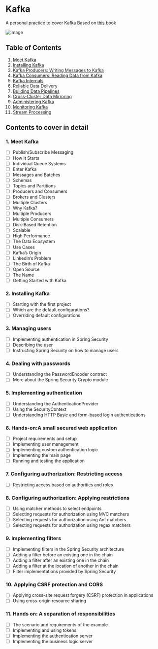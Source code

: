 # Kafka
A personal practice to cover Kafka  Based on [this](https://www.amazon.com/Kafka-Definitive-Real-Time-Stream-Processing/dp/1491936169) book

![image](https://www.amazon.fr/Kafka-Definitive-Real-Time-Stream-Processing/dp/1491936169)

## Table of Contents
1. [Meet Kafka](#meet_kafka)
2. [Installing Kafka](#hello_spring_scurity)
3. [Kafka Producers: Writing Messages to Kafka](#managing_users)
4. [Kafka Consumers: Reading Data from Kafka](#dealing_with_passwords)
5. [Kafka Internals](#implementing_authentication)
6. [Reliable Data Delivery](#secured_web)
7. [Building Data Pipelines](#config_authorization)
8. [Cross-Cluster Data Mirroring](#config_authorization_applying)
9. [Administering Kafka](#filters)
10. [Monitoring Kafka](#CSRF_CORS)
11. [Stream Processing](#separation)


## Contents to cover in detail
### 1. Meet Kafka <a name="meet_kafka"></a>
- [ ] Publish/Subscribe Messaging
- [ ] How It Starts
- [ ] Individual Queue Systems
- [ ] Enter Kafka
- [ ] Messages and Batches
- [ ] Schemas
- [ ] Topics and Partitions
- [ ] Producers and Consumers
- [ ] Brokers and Clusters
- [ ] Multiple Clusters
- [ ] Why Kafka?
- [ ] Multiple Producers
- [ ] Multiple Consumers
- [ ] Disk-Based Retention
- [ ] Scalable
- [ ] High Performance
- [ ] The Data Ecosystem
- [ ] Use Cases
- [ ] Kafka’s Origin
- [ ] LinkedIn’s Problem
- [ ] The Birth of Kafka
- [ ] Open Source
- [ ] The Name
- [ ] Getting Started with Kafka
### 2. Installing Kafka <a name="hello_spring_scurity"></a>
- [ ] Starting with the first project
- [ ] Which are the default configurations?
- [ ] Overriding default configurations
### 3. Managing users  <a name="managing_users"></a>
- [ ] Implementing authentication in Spring Security
- [ ] Describing the user
- [ ] Instructing Spring Security on how to manage users
### 4. Dealing with passwords  <a name="dealing_with_passwords"></a>
- [ ] Understanding the PasswordEncoder contract 
- [ ] More about the Spring Security Crypto module 
### 5. Implementing authentication  <a name="implementing_authentication"></a>
- [ ] Understanding the AuthenticationProvider
- [ ] Using the SecurityContext
- [ ] Understanding HTTP Basic and form-based login authentications 
### 6. Hands-on:A small secured web application <a name="secured_web"></a>
- [ ] Project requirements and setup
- [ ] Implementing user management 
- [ ] Implementing custom authentication logic
- [ ] Implementing the main page 
- [ ] Running and testing the application 
### 7. Configuring authorization: Restricting access <a name="config_authorization"></a>
- [ ] Restricting access based on authorities and roles
### 8. Configuring authorization: Applying restrictions <a name="config_authorization_applying"></a>
- [ ] Using matcher methods to select endpoints 
- [ ] Selecting requests for authorization using MVC matchers 
- [ ] Selecting requests for authorization using Ant matchers
- [ ] Selecting requests for authorization using regex matchers 
### 9. Implementing filters <a name="filters"></a>
- [ ] Implementing filters in the Spring Security architecture 
- [ ] Adding a filter before an existing one in the chain 
- [ ] Adding a filter after an existing one in the chain 
- [ ] Adding a filter at the location of another in the chain 
- [ ] Filter implementations provided by Spring Security 
### 10. Applying CSRF protection and CORS <a name="CSRF_CORS"></a>
- [ ] Applying cross-site request forgery (CSRF) protection in applications  
- [ ] Using cross-origin resource sharing 
### 11. Hands on: A separation of responsibilities <a name="separation"></a>
- [ ] The scenario and requirements of the example 
- [ ] Implementing and using tokens 
- [ ] Implementing the authentication server 
- [ ] Implementing the business logic server
